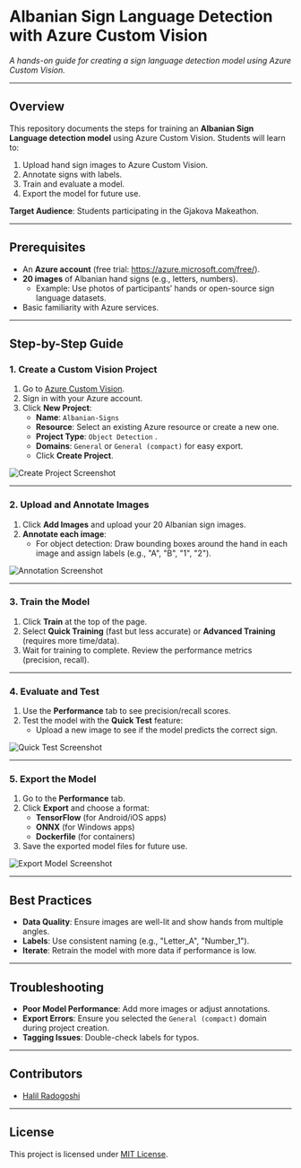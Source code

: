 # Albanian Sign Language Detection with Azure Custom Vision
*A hands-on guide for creating a sign language detection model using Azure Custom Vision.*

---

## Overview
This repository documents the steps for training an **Albanian Sign Language detection model** using Azure Custom Vision. Students will learn to:
1. Upload hand sign images to Azure Custom Vision.
2. Annotate signs with labels.
3. Train and evaluate a model.
4. Export the model for future use.

**Target Audience**: Students participating in the Gjakova Makeathon.

---

## Prerequisites
- An **Azure account** (free trial: https://azure.microsoft.com/free/).
- **20 images** of Albanian hand signs (e.g., letters, numbers).
  - Example: Use photos of participants’ hands or open-source sign language datasets.
- Basic familiarity with Azure services.

---

## Step-by-Step Guide

### 1. Create a Custom Vision Project
1. Go to [Azure Custom Vision](https://www.customvision.ai/).
2. Sign in with your Azure account.
3. Click **New Project**:
   - **Name**: `Albanian-Signs`
   - **Resource**: Select an existing Azure resource or create a new one.
   - **Project Type**: `Object Detection` .
   - **Domains**: `General` or `General (compact)` for easy export.
   - Click **Create Project**.

![Create Project Screenshot](/docs/images/create-project.png)


---

### 2. Upload and Annotate Images
1. Click **Add Images** and upload your 20 Albanian sign images.
2. **Annotate each image**:
   - For object detection: Draw bounding boxes around the hand in each image and assign labels (e.g., "A", "B", "1", "2").


![Annotation Screenshot](/docs/images/annotate.png)

---

### 3. Train the Model
1. Click **Train** at the top of the page.
2. Select **Quick Training** (fast but less accurate) or **Advanced Training** (requires more time/data).
3. Wait for training to complete. Review the performance metrics (precision, recall).

---

### 4. Evaluate and Test
1. Use the **Performance** tab to see precision/recall scores.
2. Test the model with the **Quick Test** feature:
   - Upload a new image to see if the model predicts the correct sign.

![Quick Test Screenshot](/docs/images/test.png)

---

### 5. Export the Model
1. Go to the **Performance** tab.
2. Click **Export** and choose a format:
   - **TensorFlow** (for Android/iOS apps)
   - **ONNX** (for Windows apps)
   - **Dockerfile** (for containers)
3. Save the exported model files for future use.

![Export Model Screenshot](/docs/images/export.png)

---

## Best Practices
- **Data Quality**: Ensure images are well-lit and show hands from multiple angles.
- **Labels**: Use consistent naming (e.g., "Letter_A", "Number_1").
- **Iterate**: Retrain the model with more data if performance is low.

---

## Troubleshooting
- **Poor Model Performance**: Add more images or adjust annotations.
- **Export Errors**: Ensure you selected the `General (compact)` domain during project creation.
- **Tagging Issues**: Double-check labels for typos.

---

## Contributors
- [Halil Radogoshi](https://github.com/halilradogoshi)


---

## License
This project is licensed under [MIT License](LICENSE).
